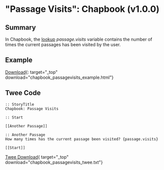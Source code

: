 # "Passage Visits": Chapbook (v1.0.0)

## Summary

In Chapbook, the [lookup](https://klembot.github.io/chapbook/guide/state/objects-and-lookups.html) *passage.visits* variable contains the number of times the current passages has been visited by the user.

## Example

[Download](chapbook_passagevisits_example.html){: target="_top" download="chapbook_passagevisits_example.html"}

## Twee Code

```twee
:: StoryTitle
Chapbook: Passage Visits

:: Start

[[Another Passage]]

:: Another Passage
How many times has the current passage been visited? {passage.visits}

[[Start]]

```

[Twee Download](chapbook_passagevisits_twee.txt){ target="_top" download="chapbook_passagevisits_twee.txt"}

